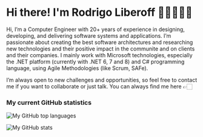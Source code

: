 # Hi there! I'm Rodrigo Liberoff 👋🏻👨🏻‍💻

Hi, I’m a Computer Engineer with 20+ years of experience in designing, developing, and delivering software systems and applications. I’m passionate about creating the best software architectures and researching new technologies and their positive impact in the communite and on clients and their companies. I mainly work with Microsoft technologies, especially the .NET platform (currently with .NET 6, 7 and 8) and C# programming language, using Agile Methodologies (like Scrum, SAFe).

I’m always open to new challenges and opportunities, so feel free to contact me if you want to collaborate or just talk. You can always find me here 👉🏻

### My current GitHub statistics

![My GitHub top languages](https://github-readme-stats.vercel.app/api/top-langs/?username=rliberoff&show_icons=true&theme=gotham)

![My GitHub stats](https://github-readme-stats.vercel.app/api?username=rliberoff&show_icons=true&theme=gotham)
